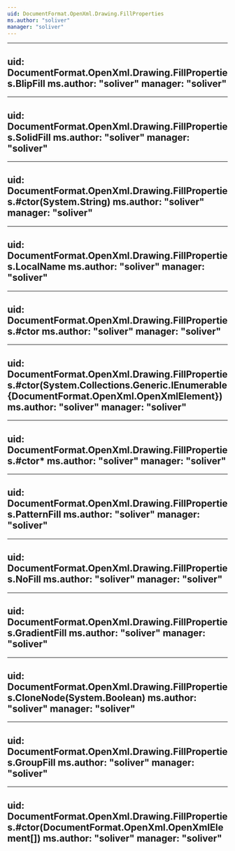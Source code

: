 ```yaml
---
uid: DocumentFormat.OpenXml.Drawing.FillProperties
ms.author: "soliver"
manager: "soliver"
---
```


---
uid: DocumentFormat.OpenXml.Drawing.FillProperties.BlipFill
ms.author: "soliver"
manager: "soliver"
---

---
uid: DocumentFormat.OpenXml.Drawing.FillProperties.SolidFill
ms.author: "soliver"
manager: "soliver"
---

---
uid: DocumentFormat.OpenXml.Drawing.FillProperties.#ctor(System.String)
ms.author: "soliver"
manager: "soliver"
---

---
uid: DocumentFormat.OpenXml.Drawing.FillProperties.LocalName
ms.author: "soliver"
manager: "soliver"
---

---
uid: DocumentFormat.OpenXml.Drawing.FillProperties.#ctor
ms.author: "soliver"
manager: "soliver"
---

---
uid: DocumentFormat.OpenXml.Drawing.FillProperties.#ctor(System.Collections.Generic.IEnumerable{DocumentFormat.OpenXml.OpenXmlElement})
ms.author: "soliver"
manager: "soliver"
---

---
uid: DocumentFormat.OpenXml.Drawing.FillProperties.#ctor*
ms.author: "soliver"
manager: "soliver"
---

---
uid: DocumentFormat.OpenXml.Drawing.FillProperties.PatternFill
ms.author: "soliver"
manager: "soliver"
---

---
uid: DocumentFormat.OpenXml.Drawing.FillProperties.NoFill
ms.author: "soliver"
manager: "soliver"
---

---
uid: DocumentFormat.OpenXml.Drawing.FillProperties.GradientFill
ms.author: "soliver"
manager: "soliver"
---

---
uid: DocumentFormat.OpenXml.Drawing.FillProperties.CloneNode(System.Boolean)
ms.author: "soliver"
manager: "soliver"
---

---
uid: DocumentFormat.OpenXml.Drawing.FillProperties.GroupFill
ms.author: "soliver"
manager: "soliver"
---

---
uid: DocumentFormat.OpenXml.Drawing.FillProperties.#ctor(DocumentFormat.OpenXml.OpenXmlElement[])
ms.author: "soliver"
manager: "soliver"
---

